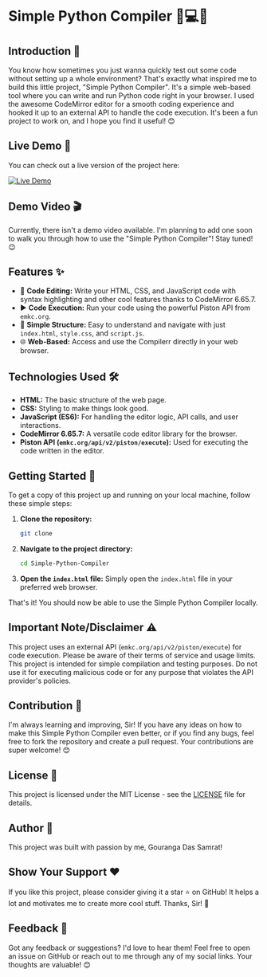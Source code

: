 # Simple Python Compiler 🐍💻✨

## Introduction 👋

You know how sometimes you just wanna quickly test out some code without setting up a whole environment? That's exactly what inspired me to build this little project, "Simple Python Compiler". It's a simple web-based tool where you can write and run Python code right in your browser. I used the awesome CodeMirror editor for a smooth coding experience and hooked it up to an external API to handle the code execution. It's been a fun project to work on, and I hope you find it useful! 😊

## Live Demo 🚀

You can check out a live version of the project here:

[![Live Demo](https://img.shields.io/badge/Live%20Demo-Available-brightgreen)](YOUR_LIVE_DEMO_URL_HERE)



## Demo Video 🎬

Currently, there isn't a demo video available. I'm planning to add one soon to walk you through how to use the "Simple Python Compiler"! Stay tuned! 😉

## Features ✨

* 📝 **Code Editing:** Write your HTML, CSS, and JavaScript code with syntax highlighting and other cool features thanks to CodeMirror 6.65.7.
* ▶️ **Code Execution:** Run your code using the powerful Piston API from `emkc.org`.
* 📁 **Simple Structure:** Easy to understand and navigate with just `index.html`, `style.css`, and `script.js`.
* 🌐 **Web-Based:** Access and use the Compilerr directly in your web browser.

## Technologies Used 🛠️

* **HTML:** The basic structure of the web page.
* **CSS:** Styling to make things look good.
* **JavaScript (ES6):** For handling the editor logic, API calls, and user interactions.
* **CodeMirror 6.65.7:** A versatile code editor library for the browser.
* **Piston API (`emkc.org/api/v2/piston/execute`):** Used for executing the code written in the editor.

## Getting Started 🚀

To get a copy of this project up and running on your local machine, follow these simple steps:

1.  **Clone the repository:**
    ```bash
    git clone
    ```

2.  **Navigate to the project directory:**
    ```bash
    cd Simple-Python-Compiler
    ```

3.  **Open the `index.html` file:**
    Simply open the `index.html` file in your preferred web browser.

That's it! You should now be able to use the Simple Python Compiler locally.

## Important Note/Disclaimer ⚠️

This project uses an external API (`emkc.org/api/v2/piston/execute`) for code execution. Please be aware of their terms of service and usage limits. This project is intended for simple compilation and testing purposes. Do not use it for executing malicious code or for any purpose that violates the API provider's policies.

## Contribution 🙌

I'm always learning and improving, Sir! If you have any ideas on how to make this Simple Python Compiler even better, or if you find any bugs, feel free to fork the repository and create a pull request. Your contributions are super welcome! 😊

## License 📜

This project is licensed under the MIT License - see the [LICENSE](LICENSE) file for details.

## Author 👑

This project was built with passion by me, Gouranga Das Samrat!



## Show Your Support ❤️

If you like this project, please consider giving it a star ⭐ on GitHub! It helps a lot and motivates me to create more cool stuff. Thanks, Sir! 🙏

## Feedback 📩

Got any feedback or suggestions? I'd love to hear them! Feel free to open an issue on GitHub or reach out to me through any of my social links. Your thoughts are valuable! 😊